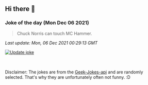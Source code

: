 ## Hi there 👋

### Joke of the day (Mon Dec 06 2021)
<!-- joke -->
>Chuck Norris can touch MC Hammer.
<!-- /joke -->

*Last update: Mon, 06 Dec 2021 00:29:13 GMT*

[![Update joke](https://github.com/nclskfm/nclskfm/actions/workflows/joke.yml/badge.svg)](https://github.com/nclskfm/nclskfm/actions/workflows/joke.yml)

<br><br>
Disclaimer: The jokes are from the [Geek-Jokes-api](https://github.com/sameerkumar18/geek-joke-api) and are randomly selected. That's why they are unfortunately often not funny. :D
